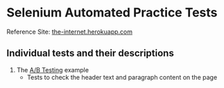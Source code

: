 # Selenium Automated Practice Tests 

Reference Site: [the-internet.herokuapp.com](https://the-internet.herokuapp.com/)

## Individual tests and their descriptions
1. The [A/B Testing](https://the-internet.herokuapp.com/abtest) example
   - Tests to check the header text and paragraph content on the page